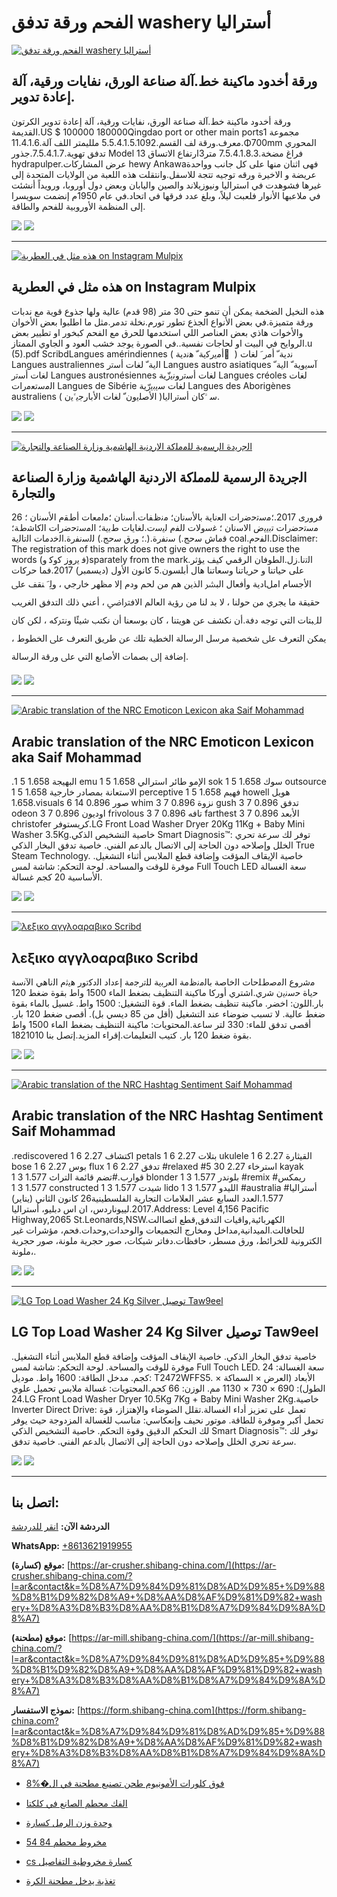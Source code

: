 # الفحم ورقة تدفق washery أستراليا

<a href="https://swt.shibang-china.com/?l=ar&img&k=%D8%A7%D9%84%D9%81%D8%AD%D9%85+%D9%88%D8%B1%D9%82%D8%A9+%D8%AA%D8%AF%D9%81%D9%82+washery+%D8%A3%D8%B3%D8%AA%D8%B1%D8%A7%D9%84%D9%8A%D8%A7" target="_blank">![الفحم ورقة تدفق washery أستراليا](http://static.shibang-china.com/all-800x300/276.jpg)</a>

## ورقة أخدود ماكينة خط.آلة صناعة الورق، نفايات ورقية، آلة إعادة تدوير.
ورقة أخدود ماكينة خط.آلة صناعة الورق، نفايات ورقية، آلة إعادة تدوير الكرتون القديمة.US $ 100000 180000Qingdao port or other main ports1 مجموعة معرف.ورقة لف القسم.5.5.4.1.5.1092 ملليمتر اللف آلة.11.4.1.6.Φ700mm المحوري تدفق تهوية.7.5.4.1.7.جذور Model 13 فراغ مضخة.7.5.4.1.8.3 متر3ارتفاع الاتساق hydrapulper.عرض المشاركات hewy Ankawaفهى اثنان منها على كل جانب وواحدة عريضة و الاخيرة ورقه توجيه تتجة للاسفل.وانتقلت هذه اللعبة من الولايات المتحدة إلى غيرها فشوهدت في استراليا ونيوزيلاند والصين واليابان وبعض دول أوروبا، ورويداً أنشئت في ملاعبها الأنوار فلعبت ليلاً، وبلغ عدد فرقها في اتحاد.في عام 1950م إنضمت سويسرا إلى المنظمة الأوروبية للفحم والطاقة.


<a href="https://whatsapp.shibangsoft.com/WhatsApp.php" target="_blank" title="WhatsApp">![](http://static.shibang-china.com/icon/whatsapp.png)</a> <a href="https://swt.shibang-china.com/?l=ar&icon&k=%D8%A7%D9%84%D9%81%D8%AD%D9%85+%D9%88%D8%B1%D9%82%D8%A9+%D8%AA%D8%AF%D9%81%D9%82+washery+%D8%A3%D8%B3%D8%AA%D8%B1%D8%A7%D9%84%D9%8A%D8%A7" target="_blank">![](http://static.shibang-china.com/icon/chat-ar.png)</a>

---

<a href="https://swt.shibang-china.com/?l=ar&img&k=%D8%A7%D9%84%D9%81%D8%AD%D9%85+%D9%88%D8%B1%D9%82%D8%A9+%D8%AA%D8%AF%D9%81%D9%82+washery+%D8%A3%D8%B3%D8%AA%D8%B1%D8%A7%D9%84%D9%8A%D8%A7" target="_blank">![هذه مثل في العطرية on Instagram Mulpix](http://static.shibang-china.com/all-800x300/483.jpg)</a>

## هذه مثل في العطرية on Instagram Mulpix
هذه النخيل الضخمة يمكن أن تنمو حتى 30 متر (98 قدم) عالية ولها جذوع قوية مع ندبات ورقة متميزة.في بعض الأنواع الجذع تطور تورم.نخلة تدمر.مثل ما اطلبوا بعض الأخوان والأخوات هاذي بعض العناصر اللي استخدمها للحرق مع الفحم كبخور او تطيير بعض الروايح في البيت او لحاجات نفسية..في الصورة يوجد خشب العود و الجاوي الممتاز.u (5).pdf ScribdLangues amérindiennes ( أﻣﻳرﻛﻳﺔ ّ ﻫﻧدﻳﺔ ّ ) ﻧدﻳﺔ ّ أﻣر َ ﻟﻐﺎت Langues australiennes اﻟﻳﺔ ّ ﻟﻐﺎت أﺳﺗر Langues austro asiatiques آﺳﻳوﻳﺔ ّ اﻟﻳﺔ ّ ﻟﻐﺎت أﺳﺗر Langues austronésiennes ﻟﻐﺎت أﺳﺗروﻧﻳزّﻳﺔ Langues créoles ﻟﻐﺎت اﻟﻣﺳﺗﻌﻣرات Langues de Sibérie ﻟﻐﺎت ﺳﻳﺑﻳرّﻳﺔ Langues des Aborigènes australiens ( اﻷﺻﻠﻳون ّ ﻟﻐﺎت اﻷﺑﺎرﺟﻳﱢﻳن )ﺳ ﱠﻛﺎن أﺳﺗراﻟﻳﺎ.


<a href="https://whatsapp.shibangsoft.com/WhatsApp.php" target="_blank" title="WhatsApp">![](http://static.shibang-china.com/icon/whatsapp.png)</a> <a href="https://swt.shibang-china.com/?l=ar&icon&k=%D8%A7%D9%84%D9%81%D8%AD%D9%85+%D9%88%D8%B1%D9%82%D8%A9+%D8%AA%D8%AF%D9%81%D9%82+washery+%D8%A3%D8%B3%D8%AA%D8%B1%D8%A7%D9%84%D9%8A%D8%A7" target="_blank">![](http://static.shibang-china.com/icon/chat-ar.png)</a>

---

<a href="https://swt.shibang-china.com/?l=ar&img&k=%D8%A7%D9%84%D9%81%D8%AD%D9%85+%D9%88%D8%B1%D9%82%D8%A9+%D8%AA%D8%AF%D9%81%D9%82+washery+%D8%A3%D8%B3%D8%AA%D8%B1%D8%A7%D9%84%D9%8A%D8%A7" target="_blank">![اﻟﺟرﻳدة اﻟرﺳﻣﻳﺔ ﻟﻠﻣﻣﻠﻛﺔ اﻻردﻧﻳﺔ اﻟﻬﺎﺷﻣﻳﺔ وزارة الصناعة والتجارة](http://static.shibang-china.com/all-800x300/756.jpg)</a>

## اﻟﺟرﻳدة اﻟرﺳﻣﻳﺔ ﻟﻠﻣﻣﻠﻛﺔ اﻻردﻧﻳﺔ اﻟﻬﺎﺷﻣﻳﺔ وزارة الصناعة والتجارة
26 فروری 2017.؛ﻣﺳﺗﺣﺿرات اﻟﻌﻧﺎﯾﺔ ﺑﺎﻷﺳﻧﺎن؛ ﻣﻧظﻔﺎت.أﺳﻧﺎن ؛ﻣﻟﻣﻌﺎت أطﻘم اﻷﺳﻧﺎن ؛ ﻣﺳﺗﺣﺿرات ﺗﺑﯾﯾض اﻻﺳﻧﺎن ؛ ﻏﺳوﻻت ﻟﻟﻔم ﻟﯾﺳت.ﻟﻐﺎﯾﺎت طﺑﯾﺔ؛ اﻟﻣﺳﺗﺣﺿرات اﻟﮐﺎﺷطﺔ؛ ﻗﻣﺎش ﺳﺣﺞ.) ﺳﻧﻔرة.(.؛ ورق ﺳﺣﺞ.) ﻟﻟﺳﻧﻔرة.اﻟﺧدﻣﺎت اﻟﺗﺎﻟﯾﺔ coal.اﻟﻔﺣم.Disclaimer: The registration of this mark does not give owners the right to use the words (ﻓ ﯾروز ﮐوﮐ و)sparately from the mark.اﻟﺗﻧﺎ.زل.الطوفان الرقمي كيف يؤثر على حياتنا و حرياتنا وسعاتنا هال أبلسون.5 كانون الأول (ديسمبر) 2017.ﻓﻤﺎ ﺣﺮﻛﺎت اﻷﺟﺴﺎم املﺎدﻳﺔ وأﻓﻌﺎل اﻟﺒﴩ اﻟﺬﻳﻦ ﻫﻢ ﻣﻦ ﻟﺤﻢ ودم إﻻ ﻣﻈﻬﺮ ﺧﺎرﺟﻲ ، وﻟِ َ ﻨﻘﻒ ﻋﲆ ﺣﻘﻴﻘﺔ ﻣﺎ ﻳﺠﺮي ﻣﻦ ﺣﻮﻟﻨﺎ ، ﻻ ﺑﺪ ﻟﻨﺎ ﻣﻦ رؤﻳﺔ اﻟﻌﺎﻟﻢ اﻻﻓﱰاﴈ ، أﻋﻨﻲ ذﻟﻚ اﻟﺘﺪﻓﻖ اﻟﻐﺮﻳﺐ ﻟﻠ ِﺒﺘﺎت اﻟﺘﻲ ﺗﻮﺟﻪ دﻓﺔ.أن ﻧﻜﺸﻒ ﻋﻦ ﻫﻮﻳﺘﻨﺎ ، ﻛﺎن ﺑﻮﺳﻌﻨﺎ أن ﻧﻜﺘﺐ ﺷﻴﺌًﺎ وﻧﱰﻛﻪ ، ﻟﻜﻦ ﻛﺎن ﻳﻤﻜﻦ اﻟﺘﻌﺮف ﻋﲆ ﺷﺨﺼﻴﺔ ﻣﺮﺳﻞ اﻟﺮﺳﺎﻟﺔ اﻟﺨﻄﻴﺔ ﺗﻠﻚ ﻋﻦ ﻃﺮﻳﻖ اﻟﺘﻌﺮف ﻋﲆ اﻟﺨﻄﻮط ، إﺿﺎﻓﺔ إﱃ ﺑﺼﻤﺎت اﻷﺻﺎﺑﻊ اﻟﺘﻲ ﻋﲆ ورﻗﺔ اﻟﺮﺳﺎﻟﺔ.


<a href="https://whatsapp.shibangsoft.com/WhatsApp.php" target="_blank" title="WhatsApp">![](http://static.shibang-china.com/icon/whatsapp.png)</a> <a href="https://swt.shibang-china.com/?l=ar&icon&k=%D8%A7%D9%84%D9%81%D8%AD%D9%85+%D9%88%D8%B1%D9%82%D8%A9+%D8%AA%D8%AF%D9%81%D9%82+washery+%D8%A3%D8%B3%D8%AA%D8%B1%D8%A7%D9%84%D9%8A%D8%A7" target="_blank">![](http://static.shibang-china.com/icon/chat-ar.png)</a>

---

<a href="https://swt.shibang-china.com/?l=ar&img&k=%D8%A7%D9%84%D9%81%D8%AD%D9%85+%D9%88%D8%B1%D9%82%D8%A9+%D8%AA%D8%AF%D9%81%D9%82+washery+%D8%A3%D8%B3%D8%AA%D8%B1%D8%A7%D9%84%D9%8A%D8%A7" target="_blank">![Arabic translation of the NRC Emoticon Lexicon aka Saif Mohammad](http://static.shibang-china.com/all-800x300/572.jpg)</a>

## Arabic translation of the NRC Emoticon Lexicon aka Saif Mohammad
.البهيجة 1.658 5 1 emu الإمو طائر استرالي 1.658 5 1 sok سوك 1.658 5 1 outsource الاستعانة بمصادر خارجية 1.658 5 1 perceptive فهيم 1.658 5 1 howell هويل 1.658.visuals صور 0.896 14 6 whim نزوة 0.896 7 3 gush تدفق 0.896 7 3 odeon اوديون 0.896 7 3 frivolous تافه 0.896 7 3 farthest الأبعد 0.896 7 3 christofer كريستوفر.LG Front Load Washer Dryer 20Kg 11Kg + Baby Mini Washer 3.5Kg.خاصية التشخيص الذكي Smart Diagnosis™: توفر لك سرعة تحري الخلل وإصلاحه دون الحاجة إلى الاتصال بالدعم الفني. خاصية تدفق البخار الذكي True Steam Technology. خاصية الإيقاف المؤقت وإضافة قطع الملابس أثناء التشغيل. موفرة للوقت والمساحة. لوحة التحكم: شاشة لمس Full Touch LED سعة الغسالة الأساسية 20 كجم غسالة.


<a href="https://whatsapp.shibangsoft.com/WhatsApp.php" target="_blank" title="WhatsApp">![](http://static.shibang-china.com/icon/whatsapp.png)</a> <a href="https://swt.shibang-china.com/?l=ar&icon&k=%D8%A7%D9%84%D9%81%D8%AD%D9%85+%D9%88%D8%B1%D9%82%D8%A9+%D8%AA%D8%AF%D9%81%D9%82+washery+%D8%A3%D8%B3%D8%AA%D8%B1%D8%A7%D9%84%D9%8A%D8%A7" target="_blank">![](http://static.shibang-china.com/icon/chat-ar.png)</a>

---

<a href="https://swt.shibang-china.com/?l=ar&img&k=%D8%A7%D9%84%D9%81%D8%AD%D9%85+%D9%88%D8%B1%D9%82%D8%A9+%D8%AA%D8%AF%D9%81%D9%82+washery+%D8%A3%D8%B3%D8%AA%D8%B1%D8%A7%D9%84%D9%8A%D8%A7" target="_blank">![λεξικο αγγλοαραβικο Scribd](http://static.shibang-china.com/all-800x300/1154.jpg)</a>

## λεξικο αγγλοαραβικο Scribd
ﻣﺷروع اﻟﻣﺻطﻠﺣﺎت اﻟﺧﺎﺻﺔ ﺑﺎﻟﻣﻧظﻣﺔ اﻟﻌرﺑﻳﺔ ﻟﻠﺗرﺟﻣﺔ إﻋداد اﻟدﻛﺗور ﻫﻳﺛم اﻟﻧﺎﻫﻲ اﻵﻧﺳﺔ ﺣﻳﺎة ﺣﺳﻧﻳن ﺷري.اشتري أوركا ماكينة التنظيف بضغط الماء 1500 واط بقوة ضغط 120 بار.اللون: اخضر. ماكينة تنظيف بضغط الماء. قوة التشغيل: 1500 واط. غسيل بالماء بقوة ضغط عالية. لا تسبب ضوضاء عند التشغيل (أقل من 85 ديسي بل). أقصى ضغط 120 بار. أقصى تدفق للماء: 330 لتر ساعة.المحتويات: ماكينة التنظيف بضغط الماء 1500 واط بقوة ضغط 120 بار. كتيب التعليمات.إقراء المزيد.إتصل بنا 1821010.


<a href="https://whatsapp.shibangsoft.com/WhatsApp.php" target="_blank" title="WhatsApp">![](http://static.shibang-china.com/icon/whatsapp.png)</a> <a href="https://swt.shibang-china.com/?l=ar&icon&k=%D8%A7%D9%84%D9%81%D8%AD%D9%85+%D9%88%D8%B1%D9%82%D8%A9+%D8%AA%D8%AF%D9%81%D9%82+washery+%D8%A3%D8%B3%D8%AA%D8%B1%D8%A7%D9%84%D9%8A%D8%A7" target="_blank">![](http://static.shibang-china.com/icon/chat-ar.png)</a>

---

<a href="https://swt.shibang-china.com/?l=ar&img&k=%D8%A7%D9%84%D9%81%D8%AD%D9%85+%D9%88%D8%B1%D9%82%D8%A9+%D8%AA%D8%AF%D9%81%D9%82+washery+%D8%A3%D8%B3%D8%AA%D8%B1%D8%A7%D9%84%D9%8A%D8%A7" target="_blank">![Arabic translation of the NRC Hashtag Sentiment Saif Mohammad](http://static.shibang-china.com/all-800x300/628.jpg)</a>

## Arabic translation of the NRC Hashtag Sentiment Saif Mohammad
.rediscovered اكتشاف 2.27 6 1 petals بتلات 2.27 6 1 ukulele القيثارة 2.27 6 1 bose بوس 2.27 6 1 flux تدفق 2.27 6 1 #relaxed #استرخاء 2.27 30 5 kayak قوارب.#تضم قائمة التراث 1.577 3 1 blonder بلوندر 1.577 3 1 #remix #ريمكس 1.577 3 1 constructed شيدت 1.577 3 1 lido الليدو 1.577 3 1 #australia #أستراليا 1.577.العدد السابع عشر العلامات التجارية الفلسطينية26 كانون الثاني (يناير) 2017.لييوناردس، ان اس دبليو، أستراليا.Address: Level 4,156 Pacific Highway,2065 St.Leonards,NSW.الكهربائية,واقيات التدفق,قطع اتصاالت للحافالت.الميدانية,مداخل ومخارج التجميعات والوحدات,وحدات.فحم، مؤشرات غير الكترونية للخرائط، ورق مسطر، حافظات.دفاتر شيكات، صور حجرية ملونة، صور حجرية ملونة،.


<a href="https://whatsapp.shibangsoft.com/WhatsApp.php" target="_blank" title="WhatsApp">![](http://static.shibang-china.com/icon/whatsapp.png)</a> <a href="https://swt.shibang-china.com/?l=ar&icon&k=%D8%A7%D9%84%D9%81%D8%AD%D9%85+%D9%88%D8%B1%D9%82%D8%A9+%D8%AA%D8%AF%D9%81%D9%82+washery+%D8%A3%D8%B3%D8%AA%D8%B1%D8%A7%D9%84%D9%8A%D8%A7" target="_blank">![](http://static.shibang-china.com/icon/chat-ar.png)</a>

---

<a href="https://swt.shibang-china.com/?l=ar&img&k=%D8%A7%D9%84%D9%81%D8%AD%D9%85+%D9%88%D8%B1%D9%82%D8%A9+%D8%AA%D8%AF%D9%81%D9%82+washery+%D8%A3%D8%B3%D8%AA%D8%B1%D8%A7%D9%84%D9%8A%D8%A7" target="_blank">![LG Top Load Washer 24 Kg Silver توصيل Taw9eel](http://static.shibang-china.com/all-800x300/3.jpg)</a>

## LG Top Load Washer 24 Kg Silver توصيل Taw9eel
خاصية تدفق البخار الذكي. خاصية الإيقاف المؤقت وإضافة قطع الملابس أثناء التشغيل. موفرة للوقت والمساحة. لوحة التحكم: شاشة لمس Full Touch LED. سعة الغسالة: 24 كجم. مدخل الطاقة: 1600 واط. موديل: T2472WFFS5. الأبعاد (العرض × السماكة × الطول): 690 × 730 × 1130 مم. الوزن: 66 كجم.المحتويات: غسالة ملابس تحميل علوي 24.LG Front Load Washer Dryer 10.5Kg 7Kg + Baby Mini Washer 2Kg.خاصية Inverter Direct Drive: تعمل على تعزيز أداء الغسالة.تقلل الضوضاء والإهتزاز، قوة تحمل أكبر وموفرة للطاقة. موتور نحيف وإنعكاسي: مناسب للغسالة المزدوجة حيث يوفر لك التحكم الدقيق وقوة التحكم. خاصية التشخيص الذكي Smart Diagnosis™: توفر لك سرعة تحري الخلل وإصلاحه دون الحاجة إلى الاتصال بالدعم الفني. خاصية تدفق.


<a href="https://whatsapp.shibangsoft.com/WhatsApp.php" target="_blank" title="WhatsApp">![](http://static.shibang-china.com/icon/whatsapp.png)</a> <a href="https://swt.shibang-china.com/?l=ar&icon&k=%D8%A7%D9%84%D9%81%D8%AD%D9%85+%D9%88%D8%B1%D9%82%D8%A9+%D8%AA%D8%AF%D9%81%D9%82+washery+%D8%A3%D8%B3%D8%AA%D8%B1%D8%A7%D9%84%D9%8A%D8%A7" target="_blank">![](http://static.shibang-china.com/icon/chat-ar.png)</a>

---
## اتصل بنا:

**الدردشة الآن:** [انقر للدردشة](https://swt.shibang-china.com?l=ar&contact&k=%D8%A7%D9%84%D9%81%D8%AD%D9%85+%D9%88%D8%B1%D9%82%D8%A9+%D8%AA%D8%AF%D9%81%D9%82+washery+%D8%A3%D8%B3%D8%AA%D8%B1%D8%A7%D9%84%D9%8A%D8%A7)

**WhatsApp:**  [+8613621919955](https://whatsapp.shibangsoft.com/WhatsApp.php)

**موقع (كسارة):** [https://ar-crusher.shibang-china.com/](https://ar-crusher.shibang-china.com/?l=ar&contact&k=%D8%A7%D9%84%D9%81%D8%AD%D9%85+%D9%88%D8%B1%D9%82%D8%A9+%D8%AA%D8%AF%D9%81%D9%82+washery+%D8%A3%D8%B3%D8%AA%D8%B1%D8%A7%D9%84%D9%8A%D8%A7)

**موقع (مطحنة):** [https://ar-mill.shibang-china.com/](https://ar-mill.shibang-china.com/?l=ar&contact&k=%D8%A7%D9%84%D9%81%D8%AD%D9%85+%D9%88%D8%B1%D9%82%D8%A9+%D8%AA%D8%AF%D9%81%D9%82+washery+%D8%A3%D8%B3%D8%AA%D8%B1%D8%A7%D9%84%D9%8A%D8%A7)

**نموذج الاستفسار:** [https://form.shibang-china.com](https://form.shibang-china.com?l=ar&contact&k=%D8%A7%D9%84%D9%81%D8%AD%D9%85+%D9%88%D8%B1%D9%82%D8%A9+%D8%AA%D8%AF%D9%81%D9%82+washery+%D8%A3%D8%B3%D8%AA%D8%B1%D8%A7%D9%84%D9%8A%D8%A7)

* [فوق كلورات الأمونيوم طحن تصنيع مطحنة في ال�%8](../26/%D9%81%D9%88%D9%82%20%D9%83%D9%84%D9%88%D8%B1%D8%A7%D8%AA%20%D8%A7%D9%84%D8%A3%D9%85%D9%88%D9%86%D9%8A%D9%88%D9%85%20%D8%B7%D8%AD%D9%86%20%D8%AA%D8%B5%D9%86%D9%8A%D8%B9%20%D9%85%D8%B7%D8%AD%D9%86%D8%A9%20%D9%81%D9%8A%20%D8%A7%D9%84%EF%BF%BD%258.md)

* [الفك محطم الصانع في كلكتا](../27/%D8%A7%D9%84%D9%81%D9%83%20%D9%85%D8%AD%D8%B7%D9%85%20%D8%A7%D9%84%D8%B5%D8%A7%D9%86%D8%B9%20%D9%81%D9%8A%20%D9%83%D9%84%D9%83%D8%AA%D8%A7.md)

* [وحدة وزن الرمل كسارة](../28/%D9%88%D8%AD%D8%AF%D8%A9%20%D9%88%D8%B2%D9%86%20%D8%A7%D9%84%D8%B1%D9%85%D9%84%20%D9%83%D8%B3%D8%A7%D8%B1%D8%A9.md)

* [54 84 مخروط محطم](../26/54%2084%20%D9%85%D8%AE%D8%B1%D9%88%D8%B7%20%D9%85%D8%AD%D8%B7%D9%85.md)

* [cs كسارة مخروطية التفاصيل](../30/cs%20%D9%83%D8%B3%D8%A7%D8%B1%D8%A9%20%D9%85%D8%AE%D8%B1%D9%88%D8%B7%D9%8A%D8%A9%20%D8%A7%D9%84%D8%AA%D9%81%D8%A7%D8%B5%D9%8A%D9%84.md)

* [تغذية يدخل مطحنة الكرة](../28/%D8%AA%D8%BA%D8%B0%D9%8A%D8%A9%20%D9%8A%D8%AF%D8%AE%D9%84%20%D9%85%D8%B7%D8%AD%D9%86%D8%A9%20%D8%A7%D9%84%D9%83%D8%B1%D8%A9.md)